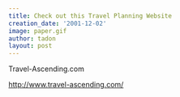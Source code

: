 ```yaml
---
title: Check out this Travel Planning Website
creation_date: '2001-12-02'
image: paper.gif
author: tadon
layout: post
---
```


Travel-Ascending.com

http://www.travel-ascending.com/

